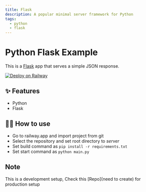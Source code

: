 ```yaml
---
title: Flask
description: A popular minimal server framework for Python
tags:
  - python
  - flask
---
```


# Python Flask Example

This is a [Flask](https://flask.palletsprojects.com/en/1.1.x/) app that serves a simple JSON response.

[![Deploy on Railway](https://railway.app/button.svg)](https://railway.app/new/template/zUcpux)

## ✨ Features

- Python
- Flask

## 💁‍♀️ How to use

- Go to railway.app and import project from git
- Select the repository and set root directory to *server*
- Set build command as `pip install -r requirements.txt`
- Set start command as `python main.py`

## Note

This is a development setup, Check this [Repo](need to create) for production setup
